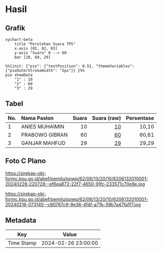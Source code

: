 # Hasil

## Grafik

```mermaid
xychart-beta
    title "Perolehan Suara TPS"
    x-axis [01, 02, 03]
    y-axis "Suara" 0 --> 60
    bar [10, 60, 29]
```

```mermaid
%%{init: {"pie": {"textPosition": 0.5}, "themeVariables": {"pieOuterStrokeWidth": "5px"}} }%%
pie showData
    "1" : 10
    "2" : 60
    "3" : 29
```

## Tabel

| No. | Nama Paslon    | Suara | Suara (raw) | Persentase |
|:--- |:-------------- | -----:| -----------:| ----------:|
| 1   | ANIES MUHAIMIN | 10    | [10][p-1]   | 10,10      |
| 2   | PRABOWO GIBRAN | 60    | [60][p-2]   | 60,61      |
| 3   | GANJAR MAHFUD  | 29    | [29][p-3]   | 29,29      |


[p-1]: https://github.com/gigit-pemilu/pemilu-2024-62-kalimantan-tengah/blob/main/pilpres/hitung-suara/sub/62-kalimantan-tengah/sub/06-katingan/sub/13-bukit-raya/sub/2010-tanjung-batik/sub/001-tps/sub/paslon-1.txt
[p-2]: https://github.com/gigit-pemilu/pemilu-2024-62-kalimantan-tengah/blob/main/pilpres/hitung-suara/sub/62-kalimantan-tengah/sub/06-katingan/sub/13-bukit-raya/sub/2010-tanjung-batik/sub/001-tps/sub/paslon-2.txt
[p-3]: https://github.com/gigit-pemilu/pemilu-2024-62-kalimantan-tengah/blob/main/pilpres/hitung-suara/sub/62-kalimantan-tengah/sub/06-katingan/sub/13-bukit-raya/sub/2010-tanjung-batik/sub/001-tps/sub/paslon-3.txt

## Foto C Plano

https://sirekap-obj-formc.kpu.go.id/abef/pemilu/ppwp/62/06/13/20/10/6206132010001-20240226-220728--ef6ea872-22f7-4650-91fc-233571c70e9e.jpg

https://sirekap-obj-formc.kpu.go.id/abef/pemilu/ppwp/62/06/13/20/10/6206132010001-20240216-073145--c80767c9-9e36-4f4f-a71b-39b7a47fa1f7.jpg


## Metadata

| Key        | Value               |
| ---------- | ------------------- |
| Time Stamp | 2024-02-26 23:00:00 |



